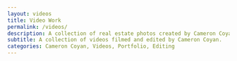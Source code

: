 ```yaml
---
layout: videos
title: Video Work
permalink: /videos/
description: A collection of real estate photos created by Cameron Coyan.
subtitle: A collection of videos filmed and edited by Cameron Coyan.
categories: Cameron Coyan, Videos, Portfolio, Editing
---
```


